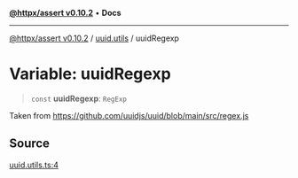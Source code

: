 [**@httpx/assert v0.10.2**](../../README.md) • **Docs**

***

[@httpx/assert v0.10.2](../../README.md) / [uuid.utils](../README.md) / uuidRegexp

# Variable: uuidRegexp

> `const` **uuidRegexp**: `RegExp`

Taken from https://github.com/uuidjs/uuid/blob/main/src/regex.js

## Source

[uuid.utils.ts:4](https://github.com/belgattitude/httpx/blob/9872a04f73c192beff5f4b4d63a156ff5269c00c/packages/assert/src/uuid.utils.ts#L4)
